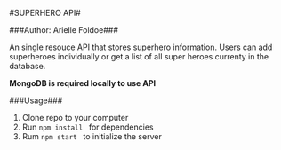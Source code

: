 #SUPERHERO API#

###Author: Arielle Foldoe###

An single resouce API that stores superhero information. Users can add superheroes individually or get a list of all super heroes currenty in the database.

**MongoDB is required locally to use API**

###Usage###

1. Clone repo to your computer
2. Run ```npm install ``` for dependencies 
3. Rum ```npm start ``` to initialize the server
